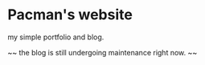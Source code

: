 # Pacman's website

my simple portfolio and blog.

~~ the blog is still undergoing maintenance right now. ~~

